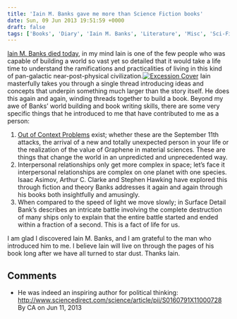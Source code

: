 ```yaml
---
title: 'Iain M. Banks gave me more than Science Fiction books'
date: Sun, 09 Jun 2013 19:51:59 +0000
draft: false
tags: ['Books', 'Diary', 'Iain M. Banks', 'Literature', 'Misc', 'Sci-Fi', 'Science Fiction', 'Technology']
---
```


[Iain M. Banks died today](http://news.slashdot.org/story/13/06/09/1550206/iain-banks-dies-of-cancer-at-59), in my mind Iain is one of the few people who was capable of building a world so vast yet so detailed that it would take a life time to understand the ramifications and practicalities of living in this kind of pan-galactic near-post-physical civilization.[![Excession Cover](/uploads/2013/06/excession.jpg)](/uploads/2013/06/excession.jpg) Iain masterfully takes you through a single thread introducing ideas and concepts that underpin something much larger than the story itself. He does this again and again, winding threads together to build a book. Beyond my awe of Banks’ world building and book writing skills, there are some very specific things that he introduced to me that have contributed to me as a person:

1.  [Out of Context Problems](http://wherethefallingangelmeetstherisingape.blogspot.co.uk/2011/07/out-of-context-problem.html) exist; whether these are the September 11th attacks, the arrival of a new and totally unexpected person in your life or the realization of the value of Graphene in material sciences. These are things that change the world in an unpredicted and unprecedented way.
2.  Interpersonal relationships only get more complex in space; let’s face it interpersonal relationships are complex on one planet with one species. Isaac Asimov, Arthur C. Clarke and Stephen Hawking have explored this through fiction and theory Banks addresses it again and again through his books both insightfully and amusingly.
3.  When compared to the speed of light we move slowly; in Surface Detail Bank’s describes an intricate battle involving the complete destruction of many ships only to explain that the entire battle started and ended within a fraction of a second. This is a fact of life for us.

I am glad I discovered Iain M. Banks, and I am grateful to the man who introduced him to me. I believe Iain will live on through the pages of his book long after we have all turned to star dust. Thanks Iain.

Comments
--------
 - He was indeed an inspiring author for political thinking: http://www.sciencedirect.com/science/article/pii/S0160791X11000728 By CA on Jun 11, 2013